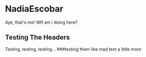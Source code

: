 # NadiaEscobar
  Aye, that's me! Wtf am i doing here?
## Testing The Headers
   Testing, testing, testing... 
###testing them like mad
  test a little more
